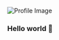 
![Profile Image](./AitMouddarKhaoula)
### Hello world 👋
<!--![Ait mouddar khaoula](https://github.com/khaoula942/khaoula942/assets/67165760/f7a2831c-409b-47a8-949c-dd65b3b79a8a)

**khaoula942/khaoula942** is a ✨ _special_ ✨ repository because its `README.md` (this file) appears on your GitHub profile.

Here are some ideas to get you started:

- 🔭 I’m currently working on ...
- 🌱 I’m currently learning ...
- 👯 I’m looking to collaborate on ...
- 🤔 I’m looking for help with ...
- 💬 Ask me about ...
- 📫 How to reach me: ...
- 😄 Pronouns: ...
- ⚡ Fun fact: ...
-->
